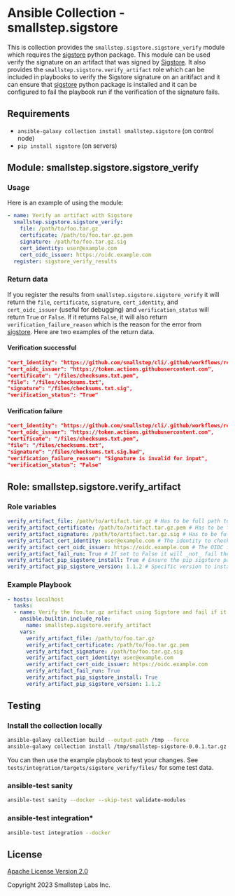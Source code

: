 # Ansible Collection - smallstep.sigstore

This is collection provides the `smallstep.sigstore.sigstore_verify` module which requires the [sigstore](https://github.com/sigstore/sigstore-python) python package. This module can be used verify the signature on an artifact that was signed by [Sigstore](https://www.sigstore.dev/). It also provides the `smallstep.sigstore.verify_artifact` role which can be included in playbooks to verify the Sigstore signature on an aritifact and it can ensure that [sigstore](https://github.com/sigstore/sigstore-python) python package is installed and it can be configured to fail the playbook run if the verification of the signature fails.

## Requirements

* `ansible-galaxy collection install smallstep.sigstore` (on control node)
* `pip install sigstore` (on servers)

## Module: smallstep.sigstore.sigstore_verify

### Usage

Here is an example of using the module:

```yaml
- name: Verify an artifact with Sigstore
  smallstep.sigstore.sigstore_verify:
    file: /path/to/foo.tar.gz
    certificate: /path/to/foo.tar.gz.pem
    signature: /path/to/foo.tar.gz.sig
    cert_identity: user@example.com
    cert_oidc_issuer: https://oidc.example.com
  register: sigstore_verify_results
```

### Return data

If you register the results from `smallstep.sigstore.sigstore_verify` it will return the `file`, `certificate`, `signature`, `cert_identity`, and `cert_oidc_issuer` (useful for debugging) and `verification_status` will return `True` or `False`. If it returns `False`, it will also return `verification_failure_reason` which is the reason for the error from [sigstore](https://github.com/sigstore/sigstore-python). Here are two examples of the return data.

#### Verification successful

```json
"cert_identity": "https://github.com/smallstep/cli/.github/workflows/release.yml@refs/tags/v0.24.4",
"cert_oidc_issuer": "https://token.actions.githubusercontent.com",
"certificate": "/files/checksums.txt.pem",
"file": "/files/checksums.txt",
"signature": "/files/checksums.txt.sig",
"verification_status": "True"
```

#### Verification failure

```json
"cert_identity": "https://github.com/smallstep/cli/.github/workflows/release.yml@refs/tags/v0.24.4",
"cert_oidc_issuer": "https://token.actions.githubusercontent.com",
"certificate": "/files/checksums.txt.pem",
"file": "/files/checksums.txt",
"signature": "/files/checksums.txt.sig.bad",
"verification_failure_reason": "Signature is invalid for input",
"verification_status": "False"
```

## Role: smallstep.sigstore.verify_artifact

### Role variables

```yaml
verify_artifact_file: /path/to/artifact.tar.gz # Has to be full path to the archive (Required)
verify_artifact_certificate: /path/to/artifact.tar.gz.pem # Has to be full path to the certificate and it can be an ASCII PEM or Base64 encoded PEM (Required)
verify_artifact_signature: /path/to/artifact.tar.gz.sig # Has to be full path to the archive signature file (Required)
verify_artifact_cert_identity: user@example.com # The identity to check for in the certificate's Subject Alternative Name (Required)
verify_artifact_cert_oidc_issuer: https://oidc.example.com # The OIDC issuer URL to check for in the certificate's OIDC issuer extension (Required)
verify_artifact_fail_run: True # If set to False it will _not_ fail the playbook run if verification fails (Defaults to True)
verify_artifact_pip_sigstore_install: True # Ensure the pip sigstore package is installed (Defaults to True)
verify_artifact_pip_sigstore_version: 1.1.2 # Specific version to install. (Defaults to 1.1.2)
```

### Example Playbook

```yaml
- hosts: localhost
  tasks:
  - name: Verify the foo.tar.gz artifact using Sigstore and fail if it doesn't pass verification
    ansible.builtin.include_role:
      name: smallstep.sigstore.verify_artifact
    vars:
      verify_artifact_file: /path/to/foo.tar.gz
      verify_artifact_certificate: /path/to/foo.tar.gz.pem
      verify_artifact_signature: /path/to/foo.tar.gz.sig
      verify_artifact_cert_identity: user@example.com
      verify_artifact_cert_oidc_issuer: https://oidc.example.com
      verify_artifact_fail_run: True
      verify_artifact_pip_sigstore_install: True
      verify_artifact_pip_sigstore_version: 1.1.2
```

## Testing

### Install the collection locally

```bash
ansible-galaxy collection build --output-path /tmp --force
ansible-galaxy collection install /tmp/smallstep-sigstore-0.0.1.tar.gz --force
```

You can then use the example playbook to test your changes. See `tests/integration/targets/sigstore_verify/files/` for some test data.

### ansible-test sanity

```bash
ansible-test sanity --docker --skip-test validate-modules
```

### ansible-test integration*

```bash
ansible-test integration --docker
```

## License

[Apache License Version 2.0](http://www.apache.org/licenses/LICENSE-2.0>)

Copyright 2023 Smallstep Labs Inc.
